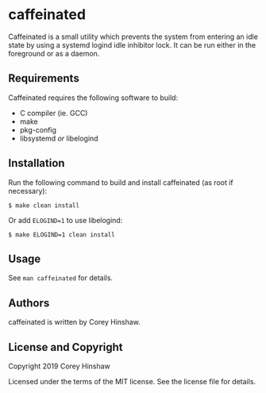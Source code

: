 caffeinated
===========

Caffeinated is a small utility which prevents the system from entering an idle
state by using a systemd logind idle inhibitor lock. It can be run either in the
foreground or as a daemon.

Requirements
------------
Caffeinated requires the following software to build:

  * C compiler (ie. GCC)
  * make
  * pkg-config
  * libsystemd _or_ libelogind

Installation
------------
Run the following command to build and install caffeinated (as root if
necessary):

    $ make clean install

Or add `ELOGIND=1` to use libelogind:

    $ make ELOGIND=1 clean install

Usage
-----
See `man caffeinated` for details.

Authors
-------
caffeinated is written by Corey Hinshaw.

License and Copyright
---------------------
Copyright 2019 Corey Hinshaw

Licensed under the terms of the MIT license. See the license file for details.
